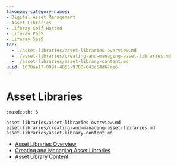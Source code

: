 ```yaml
---
taxonomy-category-names:
- Digital Asset Management
- Asset Libraries
- Liferay Self-Hosted
- Liferay PaaS
- Liferay SaaS
toc:
  - ./asset-libraries/asset-libraries-overview.md
  - ./asset-libraries/creating-and-managing-asset-libraries.md
  - ./asset-libraries/asset-library-content.md
uuid: 1678aa17-009f-4055-9780-643c54d67ae6
---
```

# Asset Libraries

```{toctree}
:maxdepth: 3

asset-libraries/asset-libraries-overview.md
asset-libraries/creating-and-managing-asset-libraries.md
asset-libraries/asset-library-content.md
```

* [Asset Libraries Overview](asset-libraries/asset-libraries-overview.md)
* [Creating and Managing Asset Libraries](asset-libraries/creating-and-managing-asset-libraries.md)
* [Asset Library Content](asset-libraries/asset-library-content.md)
